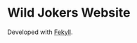 Wild Jokers Website
===================

Developed with [Fekyll](https://github.com/WildJokers/Fekyll).